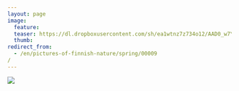 ```yaml
---
layout: page
image:
  feature:
  teaser: https://dl.dropboxusercontent.com/sh/ea1wtnz7z734o12/AAD0_w7YUgZRnENOAk4yFAWRa/luontokuvat/kev%C3%A4t/20140403_192432-245px.jpg
  thumb:
redirect_from:
  - /en/pictures-of-finnish-nature/spring/00009/
---
```


[![](https://dl.dropboxusercontent.com/sh/ea1wtnz7z734o12/AABsr-PBMMvahOCTzqqIP4f9a/luontokuvat/kev%C3%A4t/20140403_192432-800px.jpg)](https://dl.dropboxusercontent.com/sh/ea1wtnz7z734o12/AABakSErg_HafInhD_qKFPaha/luontokuvat/kev%C3%A4t/20140403_192432.jpg)


